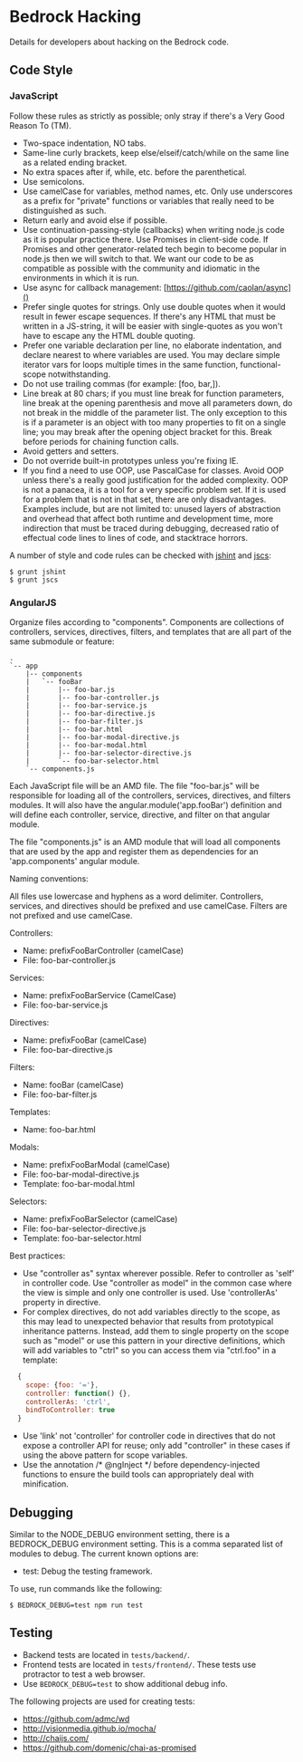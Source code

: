 # Bedrock Hacking

Details for developers about hacking on the Bedrock code.

## Code Style

### JavaScript

Follow these rules as strictly as possible; only stray if there's a Very Good
Reason To (TM).

* Two-space indentation, NO tabs.
* Same-line curly brackets, keep else/elseif/catch/while on the same line
  as a related ending bracket.
* No extra spaces after if, while, etc. before the parenthetical.
* Use semicolons.
* Use camelCase for variables, method names, etc. Only use underscores as a
  prefix for "private" functions or variables that really need to be
  distinguished as such.
* Return early and avoid else if possible.
* Use continuation-passing-style (callbacks) when writing node.js code as
  it is popular practice there. Use Promises in client-side code. If Promises
  and other generator-related tech begin to become popular in node.js then
  we will switch to that. We want our code to be as compatible as possible
  with the community and idiomatic in the environments in which it is run.
* Use async for callback management: [https://github.com/caolan/async]()
* Prefer single quotes for strings. Only use double quotes when it would
  result in fewer escape sequences. If there's any HTML that must be written
  in a JS-string, it will be easier with single-quotes as you won't have
  to escape any the HTML double quoting.
* Prefer one variable declaration per line, no elaborate indentation, and
  declare nearest to where variables are used. You may declare simple iterator
  vars for loops multiple times in the same function, functional-scope
  notwithstanding.
* Do not use trailing commas (for example: [foo, bar,]).
* Line break at 80 chars; if you must line break for function parameters, line
  break at the opening parenthesis and move all parameters down, do not
  break in the middle of the parameter list. The only exception to this is
  if a parameter is an object with too many properties to fit on a single
  line; you may break after the opening object bracket for this. Break before
  periods for chaining function calls.
* Avoid getters and setters.
* Do not override built-in prototypes unless you're fixing IE.
* If you find a need to use OOP, use PascalCase for classes. Avoid OOP unless
  there's a really good justification for the added complexity. OOP is not a
  panacea, it is a tool for a very specific problem set. If it is used for
  a problem that is not in that set, there are only disadvantages. Examples
  include, but are not limited to: unused layers of abstraction and overhead
  that affect both runtime and development time, more indirection that must
  be traced during debugging, decreased ratio of effectual code lines to lines
  of code, and stacktrace horrors.

A number of style and code rules can be checked with
[jshint](http://jshint.com/) and [jscs](https://github.com/jscs-dev/node-jscs):

    $ grunt jshint
    $ grunt jscs


### AngularJS

Organize files according to "components". Components are collections of
controllers, services, directives, filters, and templates that are all
part of the same submodule or feature:

    .
    `-- app
        |-- components
        |   `-- fooBar
        |       |-- foo-bar.js
        |       |-- foo-bar-controller.js
        |       |-- foo-bar-service.js
        |       |-- foo-bar-directive.js
        |       |-- foo-bar-filter.js
        |       |-- foo-bar.html
        |       |-- foo-bar-modal-directive.js
        |       |-- foo-bar-modal.html
        |       |-- foo-bar-selector-directive.js
        |       `-- foo-bar-selector.html
        `-- components.js

Each JavaScript file will be an AMD file. The file "foo-bar.js" will be
responsible for loading all of the controllers, services, directives, and
filters modules. It will also have the angular.module('app.fooBar') definition
and will define each controller, service, directive, and filter on that
angular module.

The file "components.js" is an AMD module that will load all components
that are used by the app and register them as dependencies for an
'app.components' angular module.

Naming conventions:

All files use lowercase and hyphens as a word delimiter. Controllers,
services, and directives should be prefixed and use camelCase. Filters
are not prefixed and use camelCase.

Controllers:

* Name: prefixFooBarController (camelCase)
* File: foo-bar-controller.js

Services:

* Name: prefixFooBarService (CamelCase)
* File: foo-bar-service.js

Directives:

* Name: prefixFooBar (camelCase)
* File: foo-bar-directive.js

Filters:

* Name: fooBar (camelCase)
* File: foo-bar-filter.js

Templates:

* Name: foo-bar.html

Modals:

* Name: prefixFooBarModal (camelCase)
* File: foo-bar-modal-directive.js
* Template: foo-bar-modal.html

Selectors:

* Name: prefixFooBarSelector (camelCase)
* File: foo-bar-selector-directive.js
* Template: foo-bar-selector.html

Best practices:

* Use "controller as" syntax wherever possible. Refer to controller as
  'self' in controller code. Use "controller as model" in the common
  case where the view is simple and only one controller is used. Use
  'controllerAs' property in directive.
* For complex directives, do not add variables directly to the scope,
  as this may lead to unexpected behavior that results from
  prototypical inheritance patterns. Instead, add them to single
  property on the scope such as "model" or use this pattern in
  your directive definitions, which will add variables to "ctrl" so
  you can access them via "ctrl.foo" in a template:
```js
  {
    scope: {foo: '='},
    controller: function() {},
    controllerAs: 'ctrl',
    bindToController: true
  }
```
* Use 'link' not 'controller' for controller code in directives that
  do not expose a controller API for reuse; only add "controller" in
  these cases if using the above pattern for scope variables.
* Use the annotation /* @ngInject */ before dependency-injected functions
  to ensure the build tools can appropriately deal with minification.

## Debugging

Similar to the NODE_DEBUG environment setting, there is a BEDROCK_DEBUG
environment setting. This is a comma separated list of modules to debug. The
current known options are:

* test: Debug the testing framework.

To use, run commands like the following:

    $ BEDROCK_DEBUG=test npm run test

## Testing

* Backend tests are located in `tests/backend/`.
* Frontend tests are located in `tests/frontend/`. These tests use
  protractor to test a web browser.
* Use `BEDROCK_DEBUG=test` to show additional debug info.

The following projects are used for creating tests:

* https://github.com/admc/wd
* http://visionmedia.github.io/mocha/
* http://chaijs.com/
* https://github.com/domenic/chai-as-promised
